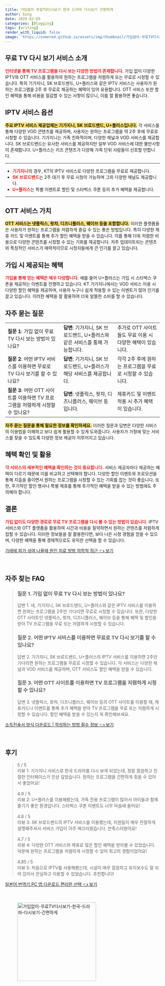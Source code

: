 ```yaml
---
title: 가입없이 무료TV다시보기 한국 드라마 다시보기 간편하게
author: bing
date: 2025-02-03
categories: [Blogging]
tags: [writing]
render_with_liquid: false
image: 'https://somered.github.io/assets/img/thumbnail/가입없이-무료TV다시보기-한국-드라마-다시보기-간편하게.webp'
---
```



<h2 id='무료 TV 다시 보기 서비스 소개'>무료 TV 다시 보기 서비스 소개</h2>

<p><b><span style="color: #ee2323;">인터넷을 통해 TV 프로그램을 다시 보는 다양한 방법이 존재합니다.</span></b> 가입 없이 다양한 IPTV와 OTT 서비스를 활용하여 원하는 프로그램을 저렴하게 또는 무료로 시청할 수 있습니다. 특히 기가지니, SK 브로드밴드, U+플러스와 같은 IPTV 서비스는 사용자가 원하는 프로그램을 2주 후 무료로 제공하는 혜택이 있어 유용합니다. OTT 서비스 또한 할인 혜택을 통해 비용을 절감할 수 있는 사항이 많으니, 이를 잘 활용하면 좋습니다.</p>

<h2 id='IPTV 서비스 옵션'>IPTV 서비스 옵션</h2>

<p><b><span style="background-color: #ffe066;">주요 IPTV 서비스 제공업체는 기가지니, SK 브로드밴드, U+플러스입니다.</span></b> 각 서비스를 통해 다양한 VOD 콘텐츠를 제공하며, 사용자는 원하는 프로그램을 약 2주 후에 무료로 시청할 수 있습니다. 기가지니는 가족 친화적이며, 다양한 채널과 VOD 서비스를 제공합니다. SK 브로드밴드는 유사한 서비스를 제공하지만 일부 VOD 서비스에 대한 불만사항이 존재합니다. U+플러스는 키즈 콘텐츠가 다양해 가족 단위 사람들이 선호할 만합니다.</p>

<hr />

<ul>
    <li><b><span style="color: #ee2323;">기가지니</span></b>의 경우, KT의 IPTV 서비스로 다양한 프로그램을 무료로 제공합니다.</li>
    <li><b><span style="color: #ee2323;">SK 브로드밴드</span></b>는 2주 대기 후 무료 시청이 가능하며 그외 다양한 채널도 제공합니다.</li>
    <li><b><span style="color: #ee2323;">U+플러스</span></b>는 특별 이벤트로 할인 및 스타벅스 쿠폰 등의 추가 혜택을 제공합니다.</li>
</ul>

<hr />

<h2 id='OTT 서비스 가치'>OTT 서비스 가치</h2>

<p><b><span style="background-color: #ffe066;">OTT 서비스는 넷플릭스, 왓챠, 디즈니플러스, 웨이브 등을 포함합니다.</span></b> 이러한 플랫폼들은 사용자가 원하는 프로그램을 저렴하게 즐길 수 있는 좋은 방법입니다. 특히 다양한 제휴 카드 및 이벤트를 통해 추가 할인 혜택을 받을 수 있습니다. 이를 통해 더욱 저렴한 비용으로 다양한 콘텐츠를 시청할 수 있는 기회를 제공합니다. 자주 업데이트되는 콘텐츠와 특징적인 서비스가 매력적이므로 시청자들에게 큰 인기를 끌고 있습니다.</p>

<h2 id='가입 시 제공되는 혜택'>가입 시 제공되는 혜택</h2>

<p><b><span style="color: #ee2323;">가입을 통해 얻는 혜택은 매우 다양합니다.</span></b> 예를 들어 U+플러스는 가입 시 스타벅스 쿠폰을 제공하는 이벤트를 진행하고 있습니다. KT 기가지니에서는 VOD 서비스 이용 시 다양한 할인 혜택을 제공하며, 사용자 누구나 쉽게 적용할 수 있는 이벤트가 많아 인기를 끌고 있습니다. 이러한 혜택을 잘 활용하여 더욱 알뜰한 소비를 할 수 있습니다.</p>

<h2 id='자주 묻는 질문'>자주 묻는 질문</h2>

<table>
    <tr>
        <td><b>질문 1</b>: 가입 없이 무료 TV 다시 보는 방법이 있나요?</td>
        <td><b>답변</b>: 기가지니, SK 브로드밴드, U+플러스와 같은 서비스를 통해 가능합니다.</td>
        <td>추가로 OTT 사이트들도 무료 이용 시 다양한 혜택이 있습니다.</td>
    </tr>
    <tr>
        <td><b>질문 2</b>: 어떤 IPTV 서비스를 이용하면 무료로 TV 다시 보기를 할 수 있나요?</td>
        <td><b>답변</b>: 기가지니, SK 브로드밴드, U+플러스가 해당 서비스를 제공합니다.</td>
        <td>각각 2주 후에 원하는 프로그램을 무료로 시청할 수 있습니다.</td>
    </tr>
    <tr>
        <td><b>질문 3</b>: 어떤 OTT 사이트를 이용하면 TV 프로그램을 저렴하게 시청할 수 있나요?</td>
        <td><b>답변</b>: 넷플릭스, 왓챠, 디즈니플러스, 웨이브 등입니다.</td>
        <td>제휴카드 및 이벤트 적용 시 추가 혜택이 있습니다.</td>
    </tr>
</table>

<p><b><span style="background-color: #ffe066;">자주 묻는 질문을 통해 필요한 정보를 확인하세요.</span></b> 이러한 질문과 답변은 다양한 서비스의 이용법을 이해하고 보다 쉽게 활용할 수 있게 도와줍니다. 사용자가 가정에 맞는 서비스를 찾을 수 있도록 다양한 정보 제공이 이루어지고 있습니다.</p>

<h2 id='혜택 확인 및 활용'>혜택 확인 및 활용</h2>

<p><b><span style="color: #ee2323;">각 서비스의 세부적인 혜택을 확인하는 것이 중요합니다.</span></b> 서비스 제공자마다 제공하는 혜택이 다르기 때문에 이를 비교하고 선택해야 합니다. 다양한 할인 이벤트와 프로모션을 통해 지출을 줄이면서 원하는 프로그램을 시청할 수 있는 기회를 잡는 것이 좋습니다. 또한, 주기적인 할인 행사나 특별 제휴를 통해 추가적인 혜택을 받을 수 있는 방법에도 주의해야 합니다.</p>

<h2 id='결론'>결론</h2>

<p><b><span style="color: #ee2323;">가입 없이도 다양한 경로로 무료 TV 프로그램을 다시 볼 수 있는 방법이 있습니다.</span></b> IPTV 서비스와 OTT 플랫폼을 활용하여 시간과 비용을 절약하면서 원하는 콘텐츠를 저렴하게 접할 수 있습니다. 이러한 정보들을 잘 활용한다면, 보다 나은 시청 경험을 얻을 수 있으며, 다양한 혜택을 통해 경제적으로도 유익한 선택을 할 수 있습니다.</p>


<p><a class="click-button" title="가래에 피가 섞여 나올때 원인 치료 방법 의학적 접근" href="https://somered.github.io/posts/%EA%B0%80%EB%9E%98%EC%97%90-%ED%94%BC%EA%B0%80-%EC%84%9E%EC%97%AC-%EB%82%98%EC%98%AC%EB%95%8C-%EC%9B%90%EC%9D%B8-%EC%B9%98%EB%A3%8C-%EB%B0%A9%EB%B2%95-%EC%9D%98%ED%95%99%EC%A0%81-%EC%A0%91%EA%B7%BC/" rel="dofollow">가래에 피가 섞여 나올때 원인 치료 방법 의학적 접근 👈 보기</a></p><br>
<h2 id='자주_찾는_FAQ'>자주 찾는 FAQ</h2>
<div itemscope="" itemtype="https://schema.org/FAQPage"> 
<blockquote> 
<div itemscope="" itemprop="mainEntity" itemtype="https://schema.org/Question"> 
<h3 itemprop="name">질문 1. 가입 없이 무료 TV 다시 보는 방법이 있나요?</h3> 
<div itemscope="" itemprop="acceptedAnswer" itemtype="https://schema.org/Answer"> 
<span itemprop="text"> 
<p>답변 1. 네, 기가지니, SK 브로드밴드, U+플러스와 같은 IPTV 서비스를 이용하면 원하는 프로그램을 2주만 기다리면 무료로 시청할 수 있습니다. 또한, 다양한 OTT 사이트인 넷플릭스, 왓챠, 디즈니플러스, 웨이브 등을 통해 혜택 및 할인을 받아 TV 프로그램을 무료 또는 저렴하게 시청할 수 있습니다.</p> 
</span> 
</div> 
</div> 
<div itemscope="" itemprop="mainEntity" itemtype="https://schema.org/Question"> 
<h3 itemprop="name">질문 2. 어떤 IPTV 서비스를 이용하면 무료로 TV 다시 보기를 할 수 있나요?</h3> 
<div itemscope="" itemprop="acceptedAnswer" itemtype="https://schema.org/Answer"> 
<span itemprop="text"> 
<p>답변 2. 기가지니, SK 브로드밴드, U+플러스의 IPTV 서비스를 이용하면 2주만 기다리면 원하는 프로그램을 무료로 시청할 수 있습니다. 각 서비스는 다양한 채널과 VOD 서비스를 제공하며, OTT 서비스도 할인 혜택을 받을 수 있습니다.</p> 
</span> 
</div> 
</div> 
<div itemscope="" itemprop="mainEntity" itemtype="https://schema.org/Question"> 
<h3 itemprop="name">질문 3. 어떤 OTT 사이트를 이용하면 TV 프로그램을 저렴하게 시청할 수 있나요?</h3> 
<div itemscope="" itemprop="acceptedAnswer" itemtype="https://schema.org/Answer"> 
<span itemprop="text"> 
<p>답변 3. 넷플릭스, 왓챠, 디즈니플러스, 웨이브 등의 OTT 사이트를 이용할 때, 제휴카드나 이벤트를 통해 추가 혜택을 받아 TV 프로그램을 무료 또는 저렴하게 시청할 수 있습니다. 할인 혜택을 받을 수 있는지 꼭 확인해보세요.</p> 
</span> 
</div> 
</div> 
</blockquote> 
</div>
<p><a class="click-button" title="소득진술서 양식 다운로드 | 작성하는 방법 필수 정보" href="https://somered.github.io/posts/%EC%86%8C%EB%93%9D%EC%A7%84%EC%88%A0%EC%84%9C-%EC%96%91%EC%8B%9D-%EB%8B%A4%EC%9A%B4%EB%A1%9C%EB%93%9C-%EC%9E%91%EC%84%B1%ED%95%98%EB%8A%94-%EB%B0%A9%EB%B2%95-%ED%95%84%EC%88%98-%EC%A0%95%EB%B3%B4/" rel="dofollow">소득진술서 양식 다운로드 | 작성하는 방법 필수 정보 👈 보기</a></p><br>
<h2 id='후기'>후기</h2>
<div itemscope itemtype="https://schema.org/Product">
  <blockquote>
  <div itemprop="review" itemscope itemtype="https://schema.org/Review">
      <div itemprop="reviewRating" itemscope itemtype="https://schema.org/Rating"> <span itemprop="ratingValue">5</span> / <span itemprop="bestRating">5</span> </div>
      <span itemprop="reviewBody">리뷰 1: 기가지니 서비스로 한국 드라마를 다시 보게 되었는데, 정말 깔끔하고 친절한 인터페이스가 인상 깊었습니다. 원하는 프로그램을 간편하게 찾을 수 있어서 좋았어요!</span>
  </div>
  <br>
  <div itemprop="review" itemscope itemtype="https://schema.org/Review">
      <div itemprop="reviewRating" itemscope itemtype="https://schema.org/Rating"> <span itemprop="ratingValue">4.9</span> / <span itemprop="bestRating">5</span> </div>
      <span itemprop="reviewBody">리뷰 2: U+플러스를 이용해봤는데, 가족 전용 프로그램이 많아서 아이들과 함께 즐기기 좋은 환경입니다. 스타벅스 쿠폰 이벤트도 너무 마음에 들어요!</span>
  </div>
  <br>
  <div itemprop="review" itemscope itemtype="https://schema.org/Review">
      <div itemprop="reviewRating" itemscope itemtype="https://schema.org/Rating"> <span itemprop="ratingValue">4.8</span> / <span itemprop="bestRating">5</span> </div>
      <span itemprop="reviewBody">리뷰 3: SK 브로드밴드의 IPTV 서비스를 이용했는데, 지원팀이 매우 친절하게 설명해주셔서 서비스 가입이 아주 매끄러웠습니다. 만족스러웠어요!</span>
  </div>
  <br>
  <div itemprop="review" itemscope itemtype="https://schema.org/Review">
      <div itemprop="reviewRating" itemscope itemtype="https://schema.org/Rating"> <span itemprop="ratingValue">4.7</span> / <span itemprop="bestRating">5</span> </div>
      <span itemprop="reviewBody">리뷰 4: 다양한 OTT 서비스와 제휴로 많은 할인 혜택을 받아볼 수 있었습니다. 덕분에 원하는 프로그램을 저렴하게 시청할 수 있어 최고의 경험이었어요!</span>
  </div>
  <br>
  <div itemprop="review" itemscope itemtype="https://schema.org/Review">
      <div itemprop="reviewRating" itemscope itemtype="https://schema.org/Rating"> <span itemprop="ratingValue">4.85</span> / <span itemprop="bestRating">5</span> </div>
      <span itemprop="reviewBody">리뷰 5: 처음으로 IPTV를 사용해봤는데, 시설이 매우 깔끔하고 유지보수도 잘 되어 있어서 안심하고 이용할 수 있었습니다. 추천합니다!</span>
  </div>
  </blockquote>
</div>
<p><a class="click-button" title="일본어 번역기 PC 앱 다운로드 편리한 선택" href="https://somered.github.io/posts/%EC%9D%BC%EB%B3%B8%EC%96%B4-%EB%B2%88%EC%97%AD%EA%B8%B0-PC-%EC%95%B1-%EB%8B%A4%EC%9A%B4%EB%A1%9C%EB%93%9C-%ED%8E%B8%EB%A6%AC%ED%95%9C-%EC%84%A0%ED%83%9D/" rel="dofollow">일본어 번역기 PC 앱 다운로드 편리한 선택 👈 보기</a></p><br>
<figure class="image"><img src="https://somered.github.io/assets/img/thumbnail/가입없이-무료TV다시보기-한국-드라마-다시보기-간편하게.webp" alt="가입없이-무료TV다시보기-한국-드라마-다시보기-간편하게" width="256" height="256"></figure>